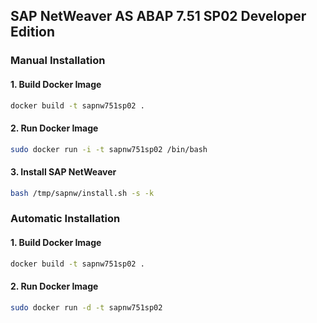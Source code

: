 ## SAP NetWeaver AS ABAP 7.51 SP02 Developer Edition

### Manual Installation

#### 1. Build Docker Image
```bash
docker build -t sapnw751sp02 .
```

#### 2. Run Docker Image
```bash
sudo docker run -i -t sapnw751sp02 /bin/bash
```

#### 3. Install SAP NetWeaver
```bash
bash /tmp/sapnw/install.sh -s -k
```
### Automatic Installation

#### 1. Build Docker Image
```bash
docker build -t sapnw751sp02 .
```

#### 2. Run Docker Image
```bash
sudo docker run -d -t sapnw751sp02
```
